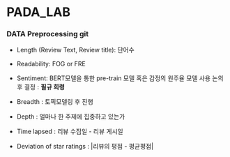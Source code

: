 # PADA_LAB

### DATA Preprocessing git

- Length (Review Text, Review title): 단어수

- Readability: FOG or FRE

- Sentiment: BERT모델을 통한 pre-train 모델 혹은 감정의 원주율 모델 사용 논의 후 결정 : **필규 희령** 

- Breadth : 토픽모델링 후 진행

- Depth : 얼마나 한 주제에 집중하고 있는가

- Time lapsed : 리뷰 수집일 - 리뷰 게시일

- Deviation of star ratings : |리뷰의 평점 - 평균평점|